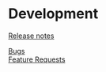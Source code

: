 # Development  
  
[Release notes](./ReleaseNotes.md)  
  
[Bugs](./Bugs.md)  
[Feature Requests](./Features.md)  
  
